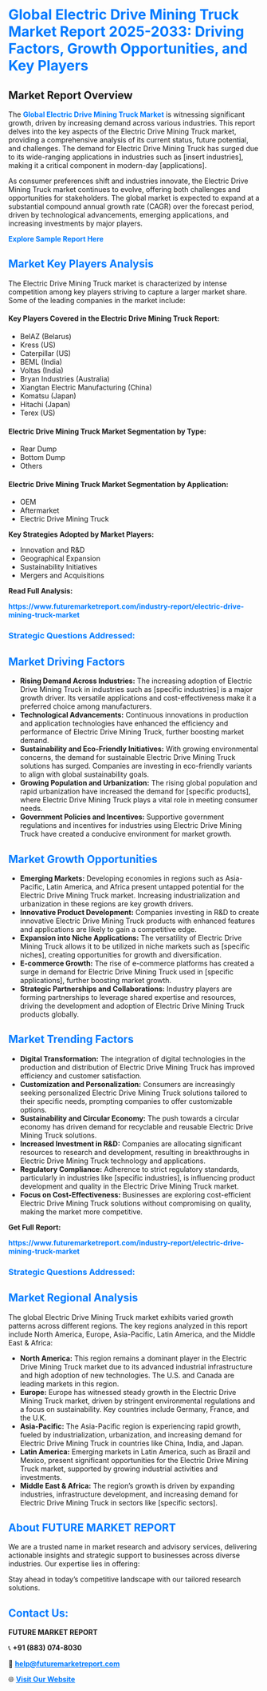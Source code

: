 <h1 style="color: #007BFF;">Global Electric Drive Mining Truck Market Report 2025-2033: Driving Factors, Growth Opportunities, and Key Players</h1>

<section id="overview">
<h2>Market Report Overview</h2>
<p>The <a href="https://www.futuremarketreport.com/industry-report/electric-drive-mining-truck-market" style="color: #007BFF; text-decoration: none;"><strong>Global Electric Drive Mining Truck Market</strong></a> is witnessing significant growth, driven by increasing demand across various industries. This report delves into the key aspects of the Electric Drive Mining Truck market, providing a comprehensive analysis of its current status, future potential, and challenges. The demand for Electric Drive Mining Truck has surged due to its wide-ranging applications in industries such as [insert industries], making it a critical component in modern-day [applications].</p>
<p>As consumer preferences shift and industries innovate, the Electric Drive Mining Truck market continues to evolve, offering both challenges and opportunities for stakeholders. The global market is expected to expand at a substantial compound annual growth rate (CAGR) over the forecast period, driven by technological advancements, emerging applications, and increasing investments by major players.</p>
</section>

<section id="overview">
<p><a href="https://www.futuremarketreport.com/request-sample/reportId=108124" style="color: #007BFF; text-decoration: none;"><strong>Explore Sample Report Here</strong></a></p>
</section>

<section id="key-players">
<h2 style="color: #007BFF;">Market Key Players Analysis</h2>
<p>The Electric Drive Mining Truck market is characterized by intense competition among key players striving to capture a larger market share. Some of the leading companies in the market include:</p>
<h4>Key Players Covered in the Electric Drive Mining Truck Report:</h4>
<ul><li>BelAZ (Belarus)</li><li>Kress (US)</li><li>Caterpillar (US)</li><li>BEML (India)</li><li>Voltas (India)</li><li>Bryan Industries (Australia)</li><li>Xiangtan Electric Manufacturing (China)</li><li>Komatsu (Japan)</li><li>Hitachi (Japan)</li><li>Terex (US)</li></ul>
<h4>Electric Drive Mining Truck Market Segmentation by Type:</h4>
<ul><li>Rear Dump</li><li>Bottom Dump</li><li>Others</li></ul>

<h4>Electric Drive Mining Truck Market Segmentation by Application:</h4>
<ul><li>OEM</li><li>Aftermarket</li><li>Electric Drive Mining Truck</li></ul>
<p><strong>Key Strategies Adopted by Market Players:</strong></p>
<ul>
<li>Innovation and R&D</li>
<li>Geographical Expansion</li>
<li>Sustainability Initiatives</li>
<li>Mergers and Acquisitions</li>
</ul>
</section>

<section>
<p><strong>Read Full Analysis: </strong></p><a href="https://www.futuremarketreport.com/industry-report/electric-drive-mining-truck-market" style="color: #007BFF; text-decoration: none;"><strong>https://www.futuremarketreport.com/industry-report/electric-drive-mining-truck-market</strong></a>
<h3 style="color: #007BFF;">Strategic Questions Addressed:</h3>
</section>

<section id="driving-factors">
<h2 style="color: #007BFF;">Market Driving Factors</h2>
<ul>
<li><strong>Rising Demand Across Industries:</strong> The increasing adoption of Electric Drive Mining Truck in industries such as [specific industries] is a major growth driver. Its versatile applications and cost-effectiveness make it a preferred choice among manufacturers.</li>
<li><strong>Technological Advancements:</strong> Continuous innovations in production and application technologies have enhanced the efficiency and performance of Electric Drive Mining Truck, further boosting market demand.</li>
<li><strong>Sustainability and Eco-Friendly Initiatives:</strong> With growing environmental concerns, the demand for sustainable Electric Drive Mining Truck solutions has surged. Companies are investing in eco-friendly variants to align with global sustainability goals.</li>
<li><strong>Growing Population and Urbanization:</strong> The rising global population and rapid urbanization have increased the demand for [specific products], where Electric Drive Mining Truck plays a vital role in meeting consumer needs.</li>
<li><strong>Government Policies and Incentives:</strong> Supportive government regulations and incentives for industries using Electric Drive Mining Truck have created a conducive environment for market growth.</li>
</ul>
</section>

<section id="growth-opportunities">
<h2 style="color: #007BFF;">Market Growth Opportunities</h2>
<ul>
<li><strong>Emerging Markets:</strong> Developing economies in regions such as Asia-Pacific, Latin America, and Africa present untapped potential for the Electric Drive Mining Truck market. Increasing industrialization and urbanization in these regions are key growth drivers.</li>
<li><strong>Innovative Product Development:</strong> Companies investing in R&D to create innovative Electric Drive Mining Truck products with enhanced features and applications are likely to gain a competitive edge.</li>
<li><strong>Expansion into Niche Applications:</strong> The versatility of Electric Drive Mining Truck allows it to be utilized in niche markets such as [specific niches], creating opportunities for growth and diversification.</li>
<li><strong>E-commerce Growth:</strong> The rise of e-commerce platforms has created a surge in demand for Electric Drive Mining Truck used in [specific applications], further boosting market growth.</li>
<li><strong>Strategic Partnerships and Collaborations:</strong> Industry players are forming partnerships to leverage shared expertise and resources, driving the development and adoption of Electric Drive Mining Truck products globally.</li>
</ul>
</section>

<section id="trending-factors">
<h2 style="color: #007BFF;">Market Trending Factors</h2>
<ul>
<li><strong>Digital Transformation:</strong> The integration of digital technologies in the production and distribution of Electric Drive Mining Truck has improved efficiency and customer satisfaction.</li>
<li><strong>Customization and Personalization:</strong> Consumers are increasingly seeking personalized Electric Drive Mining Truck solutions tailored to their specific needs, prompting companies to offer customizable options.</li>
<li><strong>Sustainability and Circular Economy:</strong> The push towards a circular economy has driven demand for recyclable and reusable Electric Drive Mining Truck solutions.</li>
<li><strong>Increased Investment in R&D:</strong> Companies are allocating significant resources to research and development, resulting in breakthroughs in Electric Drive Mining Truck technology and applications.</li>
<li><strong>Regulatory Compliance:</strong> Adherence to strict regulatory standards, particularly in industries like [specific industries], is influencing product development and quality in the Electric Drive Mining Truck market.</li>
<li><strong>Focus on Cost-Effectiveness:</strong> Businesses are exploring cost-efficient Electric Drive Mining Truck solutions without compromising on quality, making the market more competitive.</li>
</ul>
</section>

<section>
<p><strong>Get Full Report: </strong></p><a href="https://www.futuremarketreport.com/industry-report/electric-drive-mining-truck-market" style="color: #007BFF; text-decoration: none;"><strong>https://www.futuremarketreport.com/industry-report/electric-drive-mining-truck-market</strong></a>
<h3 style="color: #007BFF;">Strategic Questions Addressed:</h3>
</section>


<section id="regional-analysis">
<h2 style="color: #007BFF;">Market Regional Analysis</h2>
<p>The global Electric Drive Mining Truck market exhibits varied growth patterns across different regions. The key regions analyzed in this report include North America, Europe, Asia-Pacific, Latin America, and the Middle East & Africa:</p>
<ul>
<li><strong>North America:</strong> This region remains a dominant player in the Electric Drive Mining Truck market due to its advanced industrial infrastructure and high adoption of new technologies. The U.S. and Canada are leading markets in this region.</li>
<li><strong>Europe:</strong> Europe has witnessed steady growth in the Electric Drive Mining Truck market, driven by stringent environmental regulations and a focus on sustainability. Key countries include Germany, France, and the U.K.</li>
<li><strong>Asia-Pacific:</strong> The Asia-Pacific region is experiencing rapid growth, fueled by industrialization, urbanization, and increasing demand for Electric Drive Mining Truck in countries like China, India, and Japan.</li>
<li><strong>Latin America:</strong> Emerging markets in Latin America, such as Brazil and Mexico, present significant opportunities for the Electric Drive Mining Truck market, supported by growing industrial activities and investments.</li>
<li><strong>Middle East & Africa:</strong> The region’s growth is driven by expanding industries, infrastructure development, and increasing demand for Electric Drive Mining Truck in sectors like [specific sectors].</li>
</ul>
</section>

<footer>
<h2 style="color: #007BFF;">About FUTURE MARKET REPORT</h2>
<p>We are a trusted name in market research and advisory services, delivering actionable insights and strategic support to businesses across diverse industries. Our expertise lies in offering:</p>

<p>Stay ahead in today’s competitive landscape with our tailored research solutions.</p>

<h2 style="color: #007BFF;">Contact Us:</h2>
<p><strong>FUTURE MARKET REPORT</strong></p>
<p>📞 <strong>+91 (883) 074-8030</strong></p>
<p>📧 <strong><a href="mailto:help@futuremarketreport.com" style="color: #007BFF;">help@futuremarketreport.com</a></strong></p>
<p>🌐 <strong><a href="https://www.futuremarketreport.com/" style="color: #007BFF;">Visit Our Website</a></strong></p>
</footer>